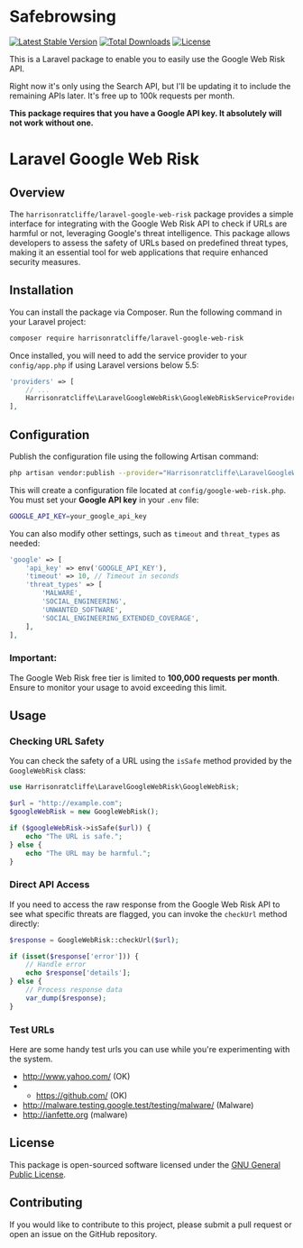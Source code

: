 # Safebrowsing
[![Latest Stable Version](https://poser.pugx.org/harrisonratcliffe/laravel-google-web-risk/v/stable.svg)](https://packagist.org/packages/harrisonratcliffe/laravel-google-web-risk) [![Total Downloads](https://poser.pugx.org/harrisonratcliffe/laravel-google-web-risk/downloads.svg)](https://packagist.org/packages/harrisonratcliffe/laravel-google-web-risk) [![License](https://poser.pugx.org/harrisonratcliffe/laravel-google-web-risk/license.svg)](https://packagist.org/packages/harrisonratcliffe/laravel-google-web-risk)

This is a Laravel package to enable you to easily use  the Google Web Risk API.

Right now it's only using the Search API, but I'll be updating it to include the remaining APIs later. It's free up to 100k requests per month.

__This package requires that you have a Google API key. It absolutely will not work without one.__

# Laravel Google Web Risk

## Overview

The `harrisonratcliffe/laravel-google-web-risk` package provides a simple interface for integrating with the Google Web Risk API to check if URLs are harmful or not, leveraging Google's threat intelligence. This package allows developers to assess the safety of URLs based on predefined threat types, making it an essential tool for web applications that require enhanced security measures.

## Installation

You can install the package via Composer. Run the following command in your Laravel project:

```bash
composer require harrisonratcliffe/laravel-google-web-risk
```

Once installed, you will need to add the service provider to your `config/app.php` if using Laravel versions below 5.5:

```php
'providers' => [
    // ...
    Harrisonratcliffe\LaravelGoogleWebRisk\GoogleWebRiskServiceProvider::class,
],
```

## Configuration

Publish the configuration file using the following Artisan command:

```bash
php artisan vendor:publish --provider="Harrisonratcliffe\LaravelGoogleWebRisk\GoogleWebRiskServiceProvider"
```

This will create a configuration file located at `config/google-web-risk.php`. You must set your **Google API key** in your `.env` file:

```bash
GOOGLE_API_KEY=your_google_api_key
```

You can also modify other settings, such as `timeout` and `threat_types` as needed:

```php
'google' => [
    'api_key' => env('GOOGLE_API_KEY'),
    'timeout' => 10, // Timeout in seconds
    'threat_types' => [
        'MALWARE',
        'SOCIAL_ENGINEERING',
        'UNWANTED_SOFTWARE',
        'SOCIAL_ENGINEERING_EXTENDED_COVERAGE',
    ],
],
```

### Important:

The Google Web Risk free tier is limited to **100,000 requests per month**. Ensure to monitor your usage to avoid exceeding this limit.

## Usage

### Checking URL Safety

You can check the safety of a URL using the `isSafe` method provided by the `GoogleWebRisk` class:

```php
use Harrisonratcliffe\LaravelGoogleWebRisk\GoogleWebRisk;

$url = "http://example.com";
$googleWebRisk = new GoogleWebRisk();

if ($googleWebRisk->isSafe($url)) {
    echo "The URL is safe.";
} else {
    echo "The URL may be harmful.";
}
```

### Direct API Access

If you need to access the raw response from the Google Web Risk API to see what specific threats are flagged, you can invoke the `checkUrl` method directly:

```php
$response = GoogleWebRisk::checkUrl($url);

if (isset($response['error'])) {
    // Handle error
    echo $response['details'];
} else {
    // Process response data
    var_dump($response);
}
```

### Test URLs

Here are some handy test urls you can use while you're experimenting with the system.

- http://www.yahoo.com/ (OK)
- - https://github.com/ (OK)
- http://malware.testing.google.test/testing/malware/ (Malware)
- http://ianfette.org (malware)

## License

This package is open-sourced software licensed under the [GNU General Public License](LICENSE).

## Contributing

If you would like to contribute to this project, please submit a pull request or open an issue on the GitHub repository.
